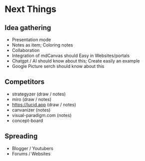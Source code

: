 # Next Things

## Idea gathering
- Presentation mode
- Notes as item; Coloring notes
- Collaboration 
- Integration of mdCanvas should Easy in Websites/portals
- Chatgpt / AI should know about this; Create easily an example
- Google Picture serch should know about this

## Competitors
- strategyzer (draw / notes)
- miro (draw / notes)
- https://lucid.app (draw / notes)
- canvanizer (notes)
- visual-paradigm.com (notes)
- concept-board

## Spreading
- Blogger / Youtubers
- Forums / Websites 

